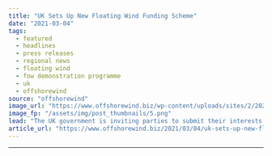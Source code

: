 ```yaml
---
title: "UK Sets Up New Floating Wind Funding Scheme"
date: "2021-03-04"
tags: 
  - featured
  - headlines
  - press releases
  - regional news
  - floating wind
  - fow demonstration programme
  - uk
  - offshorewind
source: "offshorewind"
image_url: "https://www.offshorewind.biz/wp-content/uploads/sites/2/2021/03/UK-Sets-Up-New-Floating-Wind-Funding-Scheme.png"
image_fp: "/assets/img/post_thumbnails/5.png"
lead: "The UK government is inviting parties to submit their interests in a new funding"
article_url: "https://www.offshorewind.biz/2021/03/04/uk-sets-up-new-floating-wind-funding-scheme/"
---
```


---
